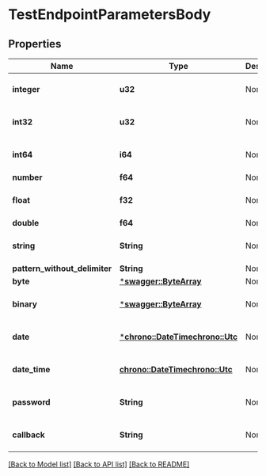 # TestEndpointParametersBody

## Properties
Name | Type | Description | Notes
------------ | ------------- | ------------- | -------------
**integer** | **u32** | None | [optional] [default to None]
**int32** | **u32** | None | [optional] [default to None]
**int64** | **i64** | None | [optional] [default to None]
**number** | **f64** | None | 
**float** | **f32** | None | [optional] [default to None]
**double** | **f64** | None | 
**string** | **String** | None | [optional] [default to None]
**pattern_without_delimiter** | **String** | None | 
**byte** | [***swagger::ByteArray**](ByteArray.md) | None | 
**binary** | [***swagger::ByteArray**](file.md) | None | [optional] [default to None]
**date** | [***chrono::DateTime<chrono::Utc>**](date.md) | None | [optional] [default to None]
**date_time** | [**chrono::DateTime<chrono::Utc>**](DateTime.md) | None | [optional] [default to None]
**password** | **String** | None | [optional] [default to None]
**callback** | **String** | None | [optional] [default to None]

[[Back to Model list]](../README.md#documentation-for-models) [[Back to API list]](../README.md#documentation-for-api-endpoints) [[Back to README]](../README.md)


